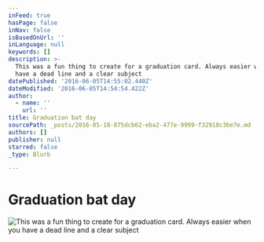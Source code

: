 ```yaml
---
inFeed: true
hasPage: false
inNav: false
isBasedOnUrl: ''
inLanguage: null
keywords: []
description: >-
  This was a fun thing to create for a graduation card. Always easier when you
  have a dead line and a clear subject
datePublished: '2016-06-05T14:55:02.440Z'
dateModified: '2016-06-05T14:54:54.422Z'
author:
  - name: ''
    url: ''
title: Graduation bat day
sourcePath: _posts/2016-05-18-875dcb62-eba2-477e-9999-f32918c3be7e.md
authors: []
publisher: null
starred: false
_type: Blurb

---
```

# Graduation bat day
![This was a fun thing to create for a graduation card. Always easier when you have a dead line and a clear subject](https://s3-us-west-2.amazonaws.com/the-grid-img/p/5c39504b4caeb7b07b2b0e558ba08acedab38108.jpg)